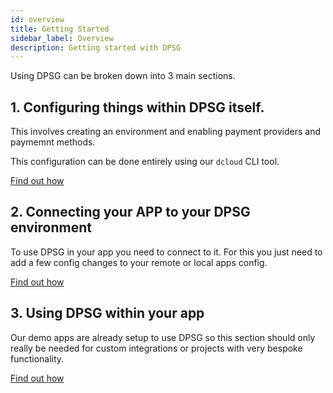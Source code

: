 ```yaml
---
id: overview
title: Getting Started
sidebar_label: Overview
description: Getting started with DPSG
---
```


Using DPSG can be broken down into 3 main sections.

## 1. Configuring things within DPSG itself. 

This involves creating an environment and enabling payment providers and paymemnt methods.

This configuration can be done entirely using our `dcloud` CLI tool.

[Find out how](config)

## 2. Connecting your APP to your DPSG environment

To use DPSG in your app you need to connect to it. For this you just need to add a few config changes to your remote or local apps config.

[Find out how](connect)

## 3. Using DPSG within your app

Our demo apps are already setup to use DPSG so this section should only really be needed for custom integrations or projects with very bespoke functionality.

[Find out how](usage)
